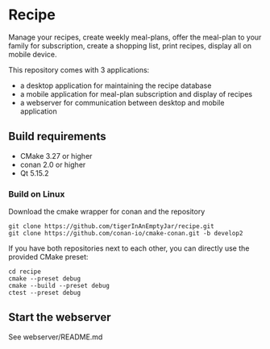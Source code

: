 # Recipe

Manage your recipes, create weekly meal-plans, offer the meal-plan to your family for subscription, create a shopping list, print recipes, display all on mobile device.

This repository comes with 3 applications:
* a desktop application for maintaining the recipe database
* a mobile application for meal-plan subscription and display of recipes
* a webserver for communication between desktop and mobile application

## Build requirements

* CMake 3.27 or higher
* conan 2.0 or higher 
* Qt 5.15.2

### Build on Linux

Download the cmake wrapper for conan and the repository

```
git clone https://github.com/tigerInAnEmptyJar/recipe.git
git clone https://github.com/conan-io/cmake-conan.git -b develop2
```

If you have both repositories next to each other, you can directly use the provided CMake preset:

```
cd recipe
cmake --preset debug
cmake --build --preset debug
ctest --preset debug
```

## Start the webserver

See webserver/README.md